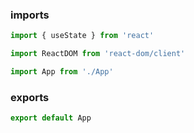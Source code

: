 ### imports
```jsx
import { useState } from 'react'

import ReactDOM from 'react-dom/client'

import App from './App'
```

### exports
```jsx
export default App
```
